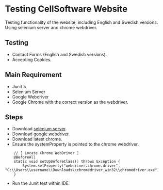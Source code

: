 # Testing CellSoftware Website

Testing functionality of the website, including English and Swedish versions. Using selenium server and chrome webdriver.

## Testing
- Contact Forms (English and Swedish versions).
- Accepting Cookies.

## Main Requirement
- Junit 5
- Selenium Server
- Google Webdriver
- Google Chrome with the correct version as the webdriver.

## Steps
- Download [selenium server](https://www.selenium.dev/downloads/).
- Download [google webdriver](https://chromedriver.chromium.org/downloads).
- Download latest chrome.
- Ensure the systemProperty is pointed to the chrome webdriver.
``` Example:
	// [ Locate Chrome WebDriver ]
	@BeforeAll
	static void setUpBeforeClass() throws Exception {
		System.setProperty("webdriver.chrome.driver", "C:\\Users\\username\\Downloads\\chromedriver_win32\\chromedriver.exe");
	}
```
- Run the Junit test within IDE.
